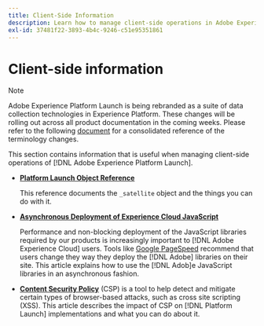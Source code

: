 ```yaml
---
title: Client-Side Information
description: Learn how to manage client-side operations in Adobe Experience Platform Launch.
exl-id: 37481f22-3893-4b4c-9246-c51e95351861
---
```

# Client-side information

>[!NOTE]
>
>Adobe Experience Platform Launch is being rebranded as a suite of data collection technologies in Experience Platform. These changes will be rolling out across all product documentation in the coming weeks. Please refer to the following [document](../../launch-term-updates.md) for a consolidated reference of the terminology changes.

This section contains information that is useful when managing client-side operations of [!DNL Adobe Experience Platform Launch].

* [**Platform Launch Object Reference**](launch-object-reference.md)

  This reference documents the `_satellite` object and the things you can do with it.

* [**Asynchronous Deployment of Experience Cloud JavaScript**](asynchronous-deployment.md)

  Performance and non-blocking deployment of the JavaScript libraries required by our products is increasingly important to [!DNL Adobe Experience Cloud] users. Tools like [Google PageSpeed](https://developers.google.com/speed/pagespeed/insights/) recommend that users change they way they deploy the [!DNL Adobe] libraries on their site. This article explains how to use the [!DNL Adob]e JavaScript libraries in an asynchronous fashion.

* [**Content Security Policy**](content-security-policy-csp.md) (CSP) is a tool to help detect and mitigate certain types of browser-based attacks, such as cross site scripting (XSS).  This article describes the impact of CSP on [!DNL Platform Launch] implementations and what you can do about it.
